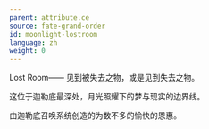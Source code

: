 ```yaml
---
parent: attribute.ce
source: fate-grand-order
id: moonlight-lostroom
language: zh
weight: 0
---
```


Lost Room——
见到被失去之物，或是见到失去之物。

这位于迦勒底最深处，月光照耀下的梦与现实的边界线。

由迦勒底召唤系统创造的为数不多的愉快的恩惠。
